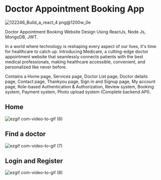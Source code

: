 # Doctor Appointment Booking App 
![122246_Build_a_react_4 png@1200w_0e](https://github.com/josuecross/website-with-node-Express/assets/85675115/152dc666-e6ef-40f9-b887-22680714ebe3)

Doctor Appointment Booking Website Design Using ReactJs, Node Js, MongoDB, JWT. 

In a world where technology is reshaping every aspect of our lives, it's time for healthcare to catch up. Introducing Medicare, a cutting-edge doctor appointment website that seamlessly connects patients with the best medical professionals, making healthcare accessible, convenient, and personalized like never before. 

Contains a Home page, Services page, Doctor List page, Doctor details page, Contact page, Thankyou page, Sign in and Signup page, My account page, Role-based Authentication & Authorization, Review system, Booking system, Payment system, Photo upload system (Complete backend API).

## Home

![ezgif com-video-to-gif (6)](https://github.com/josuecross/website-with-node-Express/assets/85675115/8fe73d4b-e893-4b43-b42e-744a3f67b522)








## Find a doctor

![ezgif com-video-to-gif (7)](https://github.com/josuecross/website-with-node-Express/assets/85675115/ab8a5b61-d37c-45ff-8a42-c4d48f641a9d)







## Login and Register

![ezgif com-video-to-gif (8)](https://github.com/josuecross/website-with-node-Express/assets/85675115/dd57586e-dd32-41d7-adb7-0408bbd92f66)
